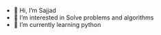 - 👋 Hi, I’m Sajjad
- 👀 I’m interested in Solve problems and algorithms
- 🌱 I’m currently learning python
<!---
Sajjadde/Sajjadde is a ✨ special ✨ repository because its `README.md` (this file) appears on your GitHub profile.
You can click the Preview link to take a look at your changes.
--->
